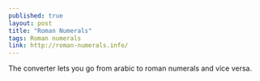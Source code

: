 ```yaml
---
published: true
layout: post
title: "Roman Numerals"
tags: Roman numerals
link: http://roman-numerals.info/
---
```


The converter lets you go from arabic to roman numerals and vice versa.
